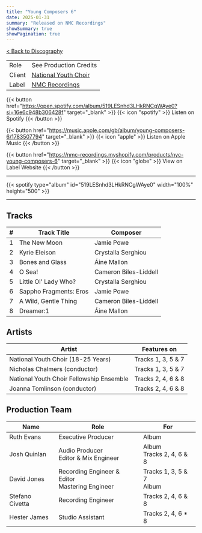 ```yaml
---
title: "Young Composers 6"
date: 2025-01-31
summary: "Released on NMC Recordings"
showSummary: true
showPagination: true
---
```

[< Back to Discography](/discography)

| | |
|-|-|
|Role|See Production Credits|
|Client|[National Youth Choir](https://www.nationalyouthchoir.org.uk/)
|Label|[NMC Recordings](https://www.nmcrec.co.uk/)


{{< button href="https://open.spotify.com/album/519LESnhd3LHkRNCgWAye0?si=16e6c948b306428f" target="_blank" >}}
{{< icon "spotify" >}} Listen on Spotify
{{< /button >}}

{{< button href="https://music.apple.com/gb/album/young-composers-6/1783507794" target="_blank" >}}
{{< icon "apple" >}} Listen on Apple Music
{{< /button >}}

{{< button href="https://nmc-recordings.myshopify.com/products/nyc-young-composers-6" target="_blank" >}}
{{< icon "globe" >}} View on Label Website
{{< /button >}}

---

{{< spotify type="album" id="519LESnhd3LHkRNCgWAye0" width="100%" height="500" >}}

---

## Tracks

|#|Track Title|Composer|
|-|-----------|--------|
|1|The New Moon|Jamie Powe|
|2|Kyrie Eleison|Crystalla Serghiou|
|3|Bones and Glass|Áine Mallon|
|4|O Sea!|Cameron Biles-Liddell|
|5|Little Ol' Lady Who?|Crystalla Serghiou|
|6|Sappho Fragments: Eros|Jamie Powe|
|7|A Wild, Gentle Thing|Cameron Biles-Liddell|
|8|Dreamer:1|Áine Mallon|

## Artists

|Artist|Features on|
|------|-----------|
|National Youth Choir (18-25 Years)|Tracks 1, 3, 5 & 7|
|Nicholas Chalmers (conductor)|Tracks 1, 3, 5 & 7|
|National Youth Choir Fellowship Ensemble|Tracks 2, 4, 6 & 8|
|Joanna Tomlinson (conductor)|Tracks 2, 4, 6 & 8|

## Production Team

|Name|Role|For|
|-|-|-|
|Ruth Evans|Executive Producer|Album|
|Josh Quinlan|Audio Producer<br>Editor & Mix Engineer|Album<br>Tracks 2, 4, 6 & 8|
|David Jones|Recording Engineer & Editor<br>Mastering Engineer|Tracks 1, 3, 5 & 7<br>Album|
|Stefano Civetta|Recording Engineer|Tracks 2, 4, 6 & 8|
|Hester James|Studio Assistant|Tracks 2, 4, 6 * 8|
